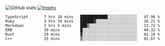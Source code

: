![GitHub stats](https://github-readme-stats.vercel.app/api?username=ksk001100&show_icons=true&theme=tokyonight)
[![trophy](https://github-profile-trophy.vercel.app/?username=ksk001100&theme=onedark)](https://github.com/ryo-ma/github-profile-trophy)

<!--START_SECTION:waka-->

```text
TypeScript       7 hrs 18 mins   ████████████░░░░░░░░░░░░░   47.96 %
Ruby             3 hrs 59 mins   ██████▓░░░░░░░░░░░░░░░░░░   26.21 %
Markdown         2 hrs 5 mins    ███▒░░░░░░░░░░░░░░░░░░░░░   13.72 %
ERB              39 mins         █░░░░░░░░░░░░░░░░░░░░░░░░   04.32 %
Rust             19 mins         ▓░░░░░░░░░░░░░░░░░░░░░░░░   02.10 %
C++              15 mins         ▒░░░░░░░░░░░░░░░░░░░░░░░░   01.67 %
```

<!--END_SECTION:waka-->
